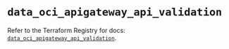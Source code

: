 # `data_oci_apigateway_api_validation`

Refer to the Terraform Registry for docs: [`data_oci_apigateway_api_validation`](https://registry.terraform.io/providers/oracle/oci/6.18.0/docs/data-sources/apigateway_api_validation).
